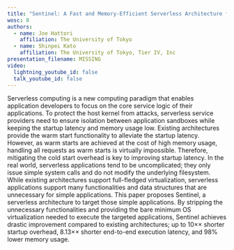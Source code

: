```yaml
---
title: "Sentinel: A Fast and Memory-Efficient Serverless Architecture for Lightweight Applications"
wosc: 8
authors:
  - name: Joe Hattori
    affiliation: The University of Tokyo
  - name: Shinpei Kato
    affiliation: The University of Tokyo, Tier IV, Inc
presentation_filename: MISSING
video:
  lightning_youtube_id: false
  talk_youtube_id: false
---
```


Serverless computing is a new computing paradigm that enables application developers to focus on the core service logic of their applications. To protect the host kernel from attacks, serverless service providers need to ensure isolation between application sandboxes while keeping the startup latency and memory usage low. Existing architectures provide the warm start functionality to alleviate the startup latency. However, as warm starts are achieved at the cost of high memory usage, handling all requests as warm starts is virtually impossible. Therefore, mitigating the cold start overhead is key to improving startup latency. In the real world, serverless applications tend to be uncomplicated; they only issue simple system calls and do not modify the underlying filesystem. While existing architectures support full-fledged virtualization, serverless applications support many functionalities and data structures that are unnecessary for simple applications. This paper proposes Sentinel, a serverless architecture to target those simple applications. By stripping the unnecessary functionalities and providing the bare minimum OS virtualization needed to execute the targeted applications, Sentinel achieves drastic improvement compared to existing architectures; up to 10×× shorter startup overhead, 8.13×× shorter end-to-end execution latency, and 98% lower memory usage.
